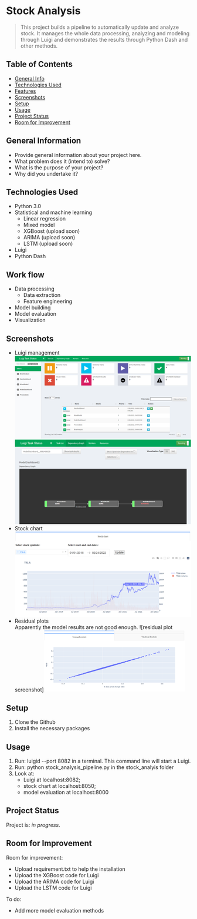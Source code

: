 # Stock Analysis
> This project builds a pipeline to automatically update and analyze stock. It manages the whole data processing, analyzing and modeling through Luigi and demonstrates the results through Python Dash and other methods.


## Table of Contents
* [General Info](#general-information)
* [Technologies Used](#technologies-used)
* [Features](#features)
* [Screenshots](#screenshots)
* [Setup](#setup)
* [Usage](#usage)
* [Project Status](#project-status)
* [Room for Improvement](#room-for-improvement)



## General Information
- Provide general information about your project here.
- What problem does it (intend to) solve?
- What is the purpose of your project?
- Why did you undertake it?



## Technologies Used
- Python 3.0
- Statistical and machine learning
  - Linear regression
  - Mixed model
  - XGBoost (upload soon)
  - ARIMA (upload soon)
  - LSTM (upload soon)
- Luigi
- Python Dash


## Work flow
- Data processing
  - Data extraction
  - Feature engineering
- Model building
- Model evaluation
- Visualization


## Screenshots
- Luigi management
![Luigi management screenshot](./img/luigi.png)
![Luigi workflow screenshot](./img/luigi_workflowD3.png)
- Stock chart
![stock chart screenshot](./img/stock_chart.png)
- Residual plots   
Apparently the model results are not good enough.
![residual plot screenshot]<img src =./img/Residuals.png width=80% height=80%>



## Setup
1. Clone the Github
2. Install the necessary packages



## Usage
1. Run: luigid --port 8082 in a terminal. This command line will start a Luigi. 
2. Run: python stock_analysis_pipeline.py in the stock_analyis folder
3. Look at:
   - Luigi at localhost:8082;
   - stock chart at localhost:8050;
   - model evaluation at localhost:8000


## Project Status
Project is: _in progress_. 


## Room for Improvement

Room for improvement:
- Upload requirement.txt to help the installation
- Upload the XGBoost code for Luigi
- Upload the ARIMA code for Luigi
- Upload the LSTM code for Luigi

To do:
- Add more model evaluation methods




